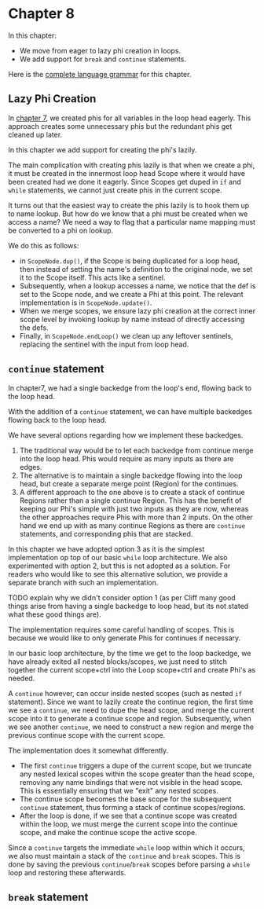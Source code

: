 # Chapter 8

In this chapter:

* We move from eager to lazy phi creation in loops.
* We add support for `break` and `continue` statements.

Here is the [complete language grammar](docs/08-grammar.md) for this chapter.

## Lazy Phi Creation

In [chapter 7](../chapter07/README.md), we created phis for all variables in the loop head eagerly. This approach creates some unnecessary 
phis but the redundant phis get cleaned up later.

In this chapter we add support for creating the phi's lazily. 

The main complication with creating phis lazily is that when we create a phi, it must be created in the innermost loop head Scope where
it would have been created had we done it eagerly. Since Scopes get duped in `if` and `while` statements, we cannot just create phis
in the current scope.

It turns out that the easiest way to create the phis lazily is to hook them up to name lookup. But how do we know that a phi must be
created when we access a name? We need a way to flag that a particular name mapping must be converted to a phi on lookup.

We do this as follows:

* in `ScopeNode.dup()`, if the Scope is being duplicated for a loop head, then instead of setting the name's definition to the original node, we set it to the Scope itself. This acts like a sentinel.
* Subsequently, when a lookup accesses a name, we notice that the def is set to the Scope node, and we create a Phi at this point. The relevant implementation is in `ScopeNode.update()`.
* When we merge scopes, we ensure lazy phi creation at the correct inner scope level by invoking lookup by name instead of directly accessing the defs.
* Finally, in `ScopeNode.endLoop()` we clean up any leftover sentinels, replacing the sentinel with the input from loop head.

## `continue` statement

In chapter7, we had a single backedge from the loop's end, flowing back to the loop head. 

With the addition of a `continue` statement, we can have multiple backedges flowing back to the loop head. 

We have several options regarding how we implement these backedges.

1. The traditional way would be to let each backedge from continue merge into the loop head. Phis would require as many inputs as there are edges.
2. The alternative is to maintain a single backedge flowing into the loop head, but create a separate merge point (Region) for the continues. 
3. A different approach to the one above is to create a stack of continue Regions rather than a single continue Region. This has the benefit of keeping our Phi's simple with just two inputs as they are now, whereas the other approaches require Phis with more than 2 inputs. On the other hand we end up with as many continue Regions as there are `continue` statements, and corresponding phis that are stacked.

In this chapter we have adopted option 3 as it is the simplest implementation op top of our basic `while` loop architecture.
We also experimented with option 2, but this is not adopted as a solution. For readers who would like to see this alternative solution, we provide a separate branch with such an implementation.

TODO explain why we didn't consider option 1 (as per Cliff many good things arise from having a single backedge to loop head, but its not stated what these good things are).

The implementation requires some careful handling of scopes. This is because we would like to only generate Phis for continues if necessary.

In our basic loop architecture, by the time we get to the loop backedge, we have already exited all nested blocks/scopes, we just need to stitch together the
current scope+ctrl into the Loop scope+ctrl and create Phi's as needed.

A `continue` however, can occur inside nested scopes (such as nested `if` statement). Since we want to lazily create the continue region, the first time
we see a `continue`, we need to dupe the head scope, and merge the current scope into it to generate a continue scope and region. Subsequently, when we 
see another `continue`, we need to construct a new region and merge the previous continue scope with the current scope.

The implementation does it somewhat differently. 

* The first `continue` triggers a dupe of the current scope, but we truncate any nested lexical 
scopes within the scope greater than the head scope, removing any name bindings that were not visible in the head scope. This is essentially ensuring that we "exit" any nested scopes.
* The continue scope becomes the base scope for the subsequent `continue` statement, thus forming a stack of continue scopes/regions. 
* After the loop is done, if we see that a continue scope was created within the loop, we must merge the current scope into the continue scope, and make the continue scope the active scope.

Since a `continue` targets the immediate `while` loop within which it occurs, we also must maintain a stack of the `continue` and `break` scopes.
This is done by saving the previous `continue`/`break` scopes before parsing a `while` loop and restoring these afterwards.

## `break` statement




